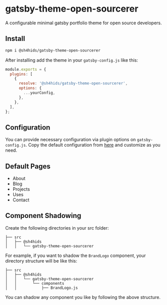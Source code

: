 # gatsby-theme-open-sourcerer

A configurable minimal gatsby portfolio theme for open source developers.

## Install

```bash
npm i @sh4hids/gatsby-theme-open-sourcerer
```

After installing add the theme in your `gatsby-config.js` like this:

```javascript
module.exports = {
  plugins: [
    {
      resolve: '@sh4hids/gatsby-theme-open-sourcerer',
      options: {
        ...yourConfig,
      },
    },
  ],
};
```

## Configuration

You can provide necessary configuration via plugin options on `gatsby-config.js`. Copy the default configuration from [here](https://github.com/sh4hids/gatsby-theme-open-sourcerer/blob/main/src/config/index.js) and customize as you need.

## Default Pages

- About
- Blog
- Projects
- Uses
- Contact

## Component Shadowing

Create the following directories in your src folder:

```
├── src
│   ├── @sh4hids
│   │   └── gatsby-theme-open-sourcerer
```

For example, if you want to shadow the `BrandLogo` component, your directory structure will be like this:

```
├── src
│   ├── @sh4hids
│   │   └── gatsby-theme-open-sourcerer
│   │       └── components
│   │           ├── BrandLogo.js
```

You can shadow any component you like by following the above structure.
